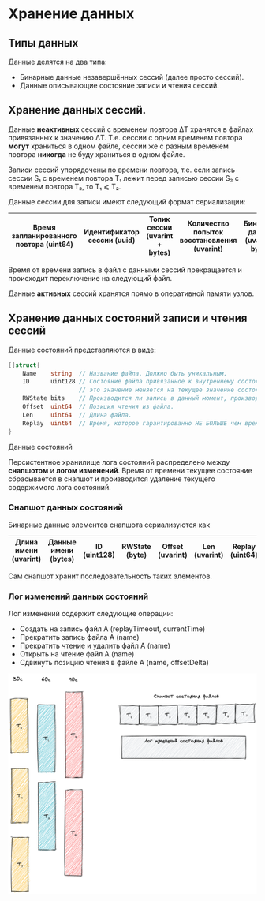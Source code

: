 # Хранение данных

## Типы данных

Данные делятся на два типа:

* Бинарные данные незавершённых сессий (далее просто сессий).
* Данные описывающие состояние записи и чтения сессий.

## Хранение данных сессий.

Данные **неактивных** сессий с временем повтора ΔT хранятся в файлах привязанных к значению
ΔT. Т.е. сессии с одним временем повтора **могут** храниться в одном файле, сессии
же с разным временем повтора **никогда** не буду храниться в одном файле.

Записи сессий упорядочены по времени повтора, т.е. если запись сессии S₁ с временем повтора T₁ лежит перед записью
сессии S₂ с временем повтора T₂, то T₁ ⩽ T₂.

Данные сессии для записи имеют следующий формат сериализации:

| Время запланированного повтора (uint64) | Идентификатор сессии (uuid) | Топик сессии (uvarint + bytes) | Количество попыток восстановления (uvarint) | Бинарные данные (uvarint + bytes) |
|-----------------------------------------|-----------------------------|--------------------------------|---------------------------------------------|-----------------------------------|

Время от времени запись в файл с данными сессий прекращается и происходит переключение на следующий файл.

Данные **активных** сессий хранятся прямо в оперативной памяти узлов.

## Хранение данных состояний записи и чтения сессий

Данные состояний представляются в виде:

```go
[]struct{
	Name    string  // Название файла. Должно быть уникальным.
	ID      uint128 // Состояние файла привязанное к внутреннему состоянию системы. При каждом изменении файла 
	                // это значение меняется на текущее значение состояния системы.
	RWState bits    // Производится ли запись в данный момент, производится ли чтение.
	Offset  uint64  // Позиция чтения из файла.
	Len     uint64  // Длина файла.
	Replay  uint64  // Время, которое гарантированно НЕ БОЛЬШЕ чем время повтора первой сессии в данном файле.
}
```

Данные состояний 

Персистентное хранилище лога состояний распределено между **снапшотом** и **логом изменений**. Время от времени текущее 
состояние сбрасывается в снапшот и производится удаление текущего содержимого лога состояний.

### Снапшот данных состояний

Бинарные данные элементов снапшота сериализуются как

| Длина имени (uvarint) | Данные имени (bytes) | ID (uint128) | RWState (byte) | Offset (uvarint) | Len (uvarint) | Replay (uint64) |
|-----------------------|----------------------|--------------|----------------|------------------|---------------|-----------------|

Сам снапшот хранит последовательность таких элементов.

### Лог изменений данных состояний

Лог изменений содержит следующие операции:

* Создать на запись файл A (replayTimeout, currentTime)
* Прекратить запись файла A (name)
* Прекратить чтение и удалить файл A (name)
* Открыть на чтение файл A (name)
* Сдвинуть позицию чтения в файле A (name, offsetDelta)

![схема хранилища](storage-generic-scheme.png)





